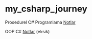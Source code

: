 # my_csharp_journey

Prosedurel C# Programlama
[Notlar](https://www.evernote.com/shard/s346/sh/5695d19c-b84a-c0e7-f151-3866c96292ab/c42b5299c3a685b21f771b3b7b0b8f38)

OOP C# 
[Notlar](https://www.evernote.com/shard/s346/sh/966dc280-99bc-1fca-69f8-b92f3e8c89fa/QN8zTB7jYopC7e9SyLDfOMxDy6NiplJseflZbJWx74iK12WKonSZO73aCQ)
(eksik)
